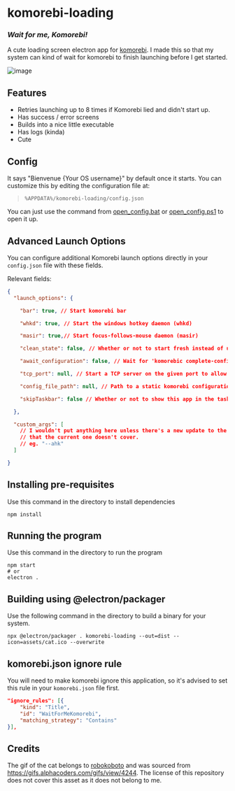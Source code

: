 # komorebi-loading

### *Wait for me, Komorebi!*

 A cute loading screen electron app for [komorebi](https://github.com/LGUG2Z/komorebi). I made this so that my system can kind of wait for komorebi to finish launching before I get started.

![image](./readme_assets/preview.gif)

## Features

- Retries launching up to 8 times if Komorebi lied and didn't start up.
- Has success / error screens
- Builds into a nice little executable
- Has logs (kinda)
- Cute

## Config

It says "Bienvenue {Your OS username}" by default once it starts. You can customize this by editing the configuration file at:

> `%APPDATA%/komorebi-loading/config.json`

You can just use the command from [open_config.bat](./open_config.bat) or [open_config.ps1](./open_config.ps1) to open it up.

## Advanced Launch Options

You can configure additional Komorebi launch options directly in your `config.json` file with these fields.

Relevant fields:

```json
{
  "launch_options": {

    "bar": true, // Start komorebi bar

    "whkd": true, // Start the windows hotkey daemon (whkd)

    "masir": true,// Start focus-follows-mouse daemon (masir)

    "clean_state": false, // Whether or not to start fresh instead of using the previous dumped state temp file.

    "await_configuration": false, // Wait for 'komorebic complete-configuration' to be sent before processing events

    "tcp_port": null, // Start a TCP server on the given port to allow the direct sending of SocketMessages

    "config_file_path": null, // Path to a static komorebi configuration JSON file

    "skipTaskbar": false // Whether or not to show this app in the taskbar when it's active, shows by default.

  },

  "custom_args": [
    // I wouldn't put anything here unless there's a new update to the launch config
    // that the current one doesn't cover.
    // eg. "--ahk"
  ]

}
```

## Installing pre-requisites

Use this command in the directory to install dependencies

```console
npm install
```

## Running the program

Use this command in the directory to run the program

```console
npm start
# or
electron .
```

## Building using @electron/packager

Use the following command in the directory to build a binary for your system.

```console
npx @electron/packager . komorebi-loading --out=dist --icon=assets/cat.ico --overwrite
```

## komorebi.json ignore rule

You will need to make komorebi ignore this application, so it's advised to set this rule in your `komorebi.json` file first.

```json
"ignore_rules": [{
    "kind": "Title",
    "id": "WaitForMeKomorebi",
    "matching_strategy": "Contains"
}],
```


## Credits

The gif of the cat belongs to [robokoboto](https://alphacoders.com/users/profile/69089/robokoboto) and was sourced from <https://gifs.alphacoders.com/gifs/view/4244>. The license of this repository does not cover this asset as it does not belong to me.
